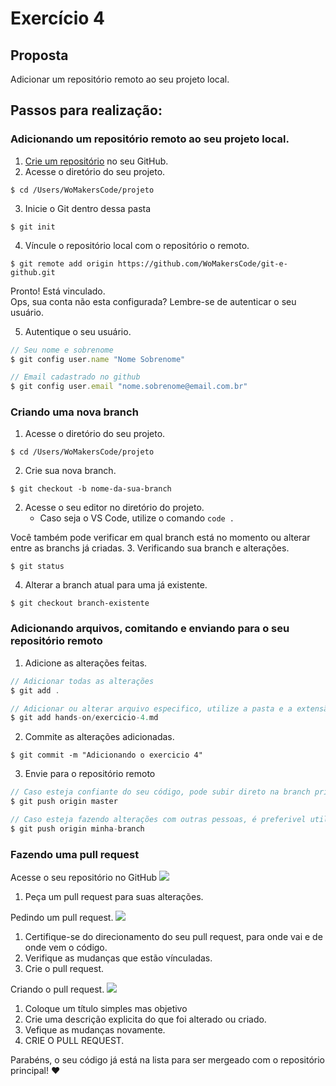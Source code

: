 # Exercício 4

## Proposta

Adicionar um repositório remoto ao seu projeto local.

## Passos para realização:

### Adicionando um repositório remoto ao seu projeto local.

1. [Crie um repositório](https://github.com/WoMakersCode/git-e-github/blob/master/git-e-github/setup.md) no seu GitHub.
2. Acesse o diretório do seu projeto.
```
$ cd /Users/WoMakersCode/projeto
```
3. Inicie o Git dentro dessa pasta
```
$ git init
```
4. Víncule o repositório local com o repositório o remoto.
```
$ git remote add origin https://github.com/WoMakersCode/git-e-github.git
```

Pronto! Está vinculado. </br>
Ops, sua conta não esta configurada? Lembre-se de autenticar o seu usuário.

5. Autentique o seu usuário.
```javascript
// Seu nome e sobrenome
$ git config user.name "Nome Sobrenome"

// Email cadastrado no github
$ git config user.email "nome.sobrenome@email.com.br"
```

### Criando uma nova branch

1. Acesse o diretório do seu projeto.
```
$ cd /Users/WoMakersCode/projeto
```
2. Crie sua nova branch.
```
$ git checkout -b nome-da-sua-branch
```
2. Acesse o seu editor no diretório do projeto.
   - Caso seja o VS Code, utilize o comando `code .`


Você também pode verificar em qual branch está no momento ou alterar entre as branchs já criadas.
3. Verificando sua branch e alterações.
```
$ git status
```
4. Alterar a branch atual para uma já existente.
```
$ git checkout branch-existente
```

### Adicionando arquivos, comitando e enviando para o seu repositório remoto

1. Adicione as alterações feitas.
```javascript
// Adicionar todas as alterações
$ git add .

// Adicionar ou alterar arquivo especifico, utilize a pasta e a extensão dele.
$ git add hands-on/exercicio-4.md
```
2. Commite as alterações adicionadas.
```
$ git commit -m "Adicionando o exercicio 4"
```
3. Envie para o repositório remoto
```javascript
// Caso esteja confiante do seu código, pode subir direto na branch principal.
$ git push origin master

// Caso esteja fazendo alterações com outras pessoas, é preferivel utilizar apenas na sua branch.
$ git push origin minha-branch
```

### Fazendo uma pull request

Acesse o seu repositório no GitHub
![](../.gitbook/assets/differents-commits.png)
1. Peça um pull request para suas alterações.

Pedindo um pull request.
![](../.gitbook/assets/asking-pull-request.png)
1. Certifique-se do direcionamento do seu pull request, para onde vai e de onde vem o código.
2. Verifique as mudanças que estão vínculadas.
3. Crie o pull request.

Criando o pull request.
![](../.gitbook/assets/create-pull-request.png)
1. Coloque um título simples mas objetivo
2. Crie uma descrição explicita do que foi alterado ou criado.
3. Vefique as mudanças novamente.
4. CRIE O PULL REQUEST. 

Parabéns, o seu código já está na lista para ser mergeado com o repositório principal! :heart:
